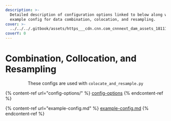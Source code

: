 ```yaml
---
description: >-
  Detailed description of configuration options linked to below along with an
  example config for data combination, colocation, and resampling.
cover: >-
  ../../../.gitbook/assets/https___cdn.cnn.com_cnnnext_dam_assets_181110074810-15-california-wildfires-1109.jpg
coverY: 0
---
```


# Combination, Collocation, and Resampling

<p align="center">These configs are used with <code>colocate_and_resample.py</code></p>

{% content-ref url="config-options/" %}
[config-options](config-options/)
{% endcontent-ref %}

{% content-ref url="example-config.md" %}
[example-config.md](example-config.md)
{% endcontent-ref %}

